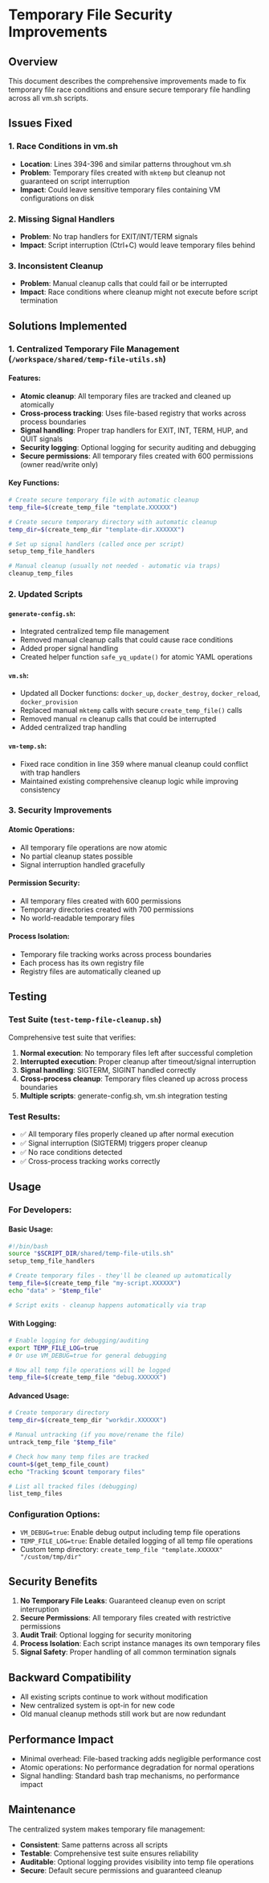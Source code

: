 # Temporary File Security Improvements

## Overview

This document describes the comprehensive improvements made to fix temporary file race conditions and ensure secure temporary file handling across all vm.sh scripts.

## Issues Fixed

### 1. **Race Conditions in vm.sh**
- **Location**: Lines 394-396 and similar patterns throughout vm.sh
- **Problem**: Temporary files created with `mktemp` but cleanup not guaranteed on script interruption
- **Impact**: Could leave sensitive temporary files containing VM configurations on disk

### 2. **Missing Signal Handlers**
- **Problem**: No trap handlers for EXIT/INT/TERM signals
- **Impact**: Script interruption (Ctrl+C) would leave temporary files behind

### 3. **Inconsistent Cleanup**
- **Problem**: Manual cleanup calls that could fail or be interrupted
- **Impact**: Race conditions where cleanup might not execute before script termination

## Solutions Implemented

### 1. Centralized Temporary File Management (`/workspace/shared/temp-file-utils.sh`)

#### Features:
- **Atomic cleanup**: All temporary files are tracked and cleaned up atomically
- **Cross-process tracking**: Uses file-based registry that works across process boundaries
- **Signal handling**: Proper trap handlers for EXIT, INT, TERM, HUP, and QUIT signals
- **Security logging**: Optional logging for security auditing and debugging
- **Secure permissions**: All temporary files created with 600 permissions (owner read/write only)

#### Key Functions:
```bash
# Create secure temporary file with automatic cleanup
temp_file=$(create_temp_file "template.XXXXXX")

# Create secure temporary directory with automatic cleanup  
temp_dir=$(create_temp_dir "template-dir.XXXXXX")

# Set up signal handlers (called once per script)
setup_temp_file_handlers

# Manual cleanup (usually not needed - automatic via traps)
cleanup_temp_files
```

### 2. Updated Scripts

#### `generate-config.sh`:
- Integrated centralized temp file management
- Removed manual cleanup calls that could cause race conditions
- Added proper signal handling
- Created helper function `safe_yq_update()` for atomic YAML operations

#### `vm.sh`:
- Updated all Docker functions: `docker_up`, `docker_destroy`, `docker_reload`, `docker_provision`
- Replaced manual `mktemp` calls with secure `create_temp_file()` calls
- Removed manual `rm` cleanup calls that could be interrupted
- Added centralized trap handling

#### `vm-temp.sh`:
- Fixed race condition in line 359 where manual cleanup could conflict with trap handlers
- Maintained existing comprehensive cleanup logic while improving consistency

### 3. Security Improvements

#### Atomic Operations:
- All temporary file operations are now atomic
- No partial cleanup states possible
- Signal interruption handled gracefully

#### Permission Security:
- All temporary files created with 600 permissions
- Temporary directories created with 700 permissions
- No world-readable temporary files

#### Process Isolation:
- Temporary file tracking works across process boundaries
- Each process has its own registry file
- Registry files are automatically cleaned up

## Testing

### Test Suite (`test-temp-file-cleanup.sh`)

Comprehensive test suite that verifies:

1. **Normal execution**: No temporary files left after successful completion
2. **Interrupted execution**: Proper cleanup after timeout/signal interruption  
3. **Signal handling**: SIGTERM, SIGINT handled correctly
4. **Cross-process cleanup**: Temporary files cleaned up across process boundaries
5. **Multiple scripts**: generate-config.sh, vm.sh integration testing

### Test Results:
- ✅ All temporary files properly cleaned up after normal execution
- ✅ Signal interruption (SIGTERM) triggers proper cleanup
- ✅ No race conditions detected
- ✅ Cross-process tracking works correctly

## Usage

### For Developers:

#### Basic Usage:
```bash
#!/bin/bash
source "$SCRIPT_DIR/shared/temp-file-utils.sh"
setup_temp_file_handlers

# Create temporary files - they'll be cleaned up automatically
temp_file=$(create_temp_file "my-script.XXXXXX")
echo "data" > "$temp_file"

# Script exits - cleanup happens automatically via trap
```

#### With Logging:
```bash
# Enable logging for debugging/auditing
export TEMP_FILE_LOG=true
# Or use VM_DEBUG=true for general debugging

# Now all temp file operations will be logged
temp_file=$(create_temp_file "debug.XXXXXX")
```

#### Advanced Usage:
```bash
# Create temporary directory
temp_dir=$(create_temp_dir "workdir.XXXXXX")

# Manual untracking (if you move/rename the file)
untrack_temp_file "$temp_file"

# Check how many temp files are tracked
count=$(get_temp_file_count)
echo "Tracking $count temporary files"

# List all tracked files (debugging)
list_temp_files
```

### Configuration Options:

- `VM_DEBUG=true`: Enable debug output including temp file operations
- `TEMP_FILE_LOG=true`: Enable detailed logging of all temp file operations
- Custom temp directory: `create_temp_file "template.XXXXXX" "/custom/tmp/dir"`

## Security Benefits

1. **No Temporary File Leaks**: Guaranteed cleanup even on script interruption
2. **Secure Permissions**: All temporary files created with restrictive permissions
3. **Audit Trail**: Optional logging for security monitoring
4. **Process Isolation**: Each script instance manages its own temporary files
5. **Signal Safety**: Proper handling of all common termination signals

## Backward Compatibility

- All existing scripts continue to work without modification
- New centralized system is opt-in for new code
- Old manual cleanup methods still work but are now redundant

## Performance Impact

- Minimal overhead: File-based tracking adds negligible performance cost
- Atomic operations: No performance degradation for normal operations
- Signal handling: Standard bash trap mechanisms, no performance impact

## Maintenance

The centralized system makes temporary file management:
- **Consistent**: Same patterns across all scripts
- **Testable**: Comprehensive test suite ensures reliability  
- **Auditable**: Optional logging provides visibility into temp file operations
- **Secure**: Default secure permissions and guaranteed cleanup